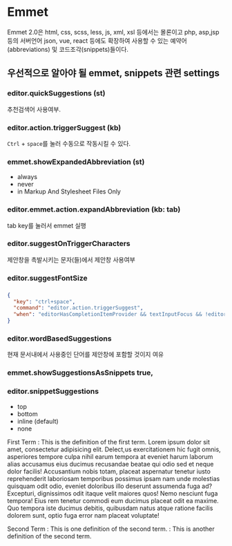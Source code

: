 # Emmet 

Emmet 2.0은 html, css, scss, less, js, xml, xsl 등에서는 몰론이고 php, asp,jsp 등의 서버언어 json, vue, react 등에도 확장하여 사용할 수 있는 예약어(abbreviations) 및 코드조각(snippets)들이다.


## 우선적으로 알아야 될 emmet, snippets 관련 settings

### editor.quickSuggestions (st)

추천검색어 사용여부.

### editor.action.triggerSuggest (kb)
<code class="ctrl">Ctrl</code> + <code>space</code>를 눌러 수동으로 작동시킬 수 있다.

### emmet.showExpandedAbbreviation (st)

- always
- never
- in Markup And Stylesheet Files Only



### editor.emmet.action.expandAbbreviation (kb: tab)

tab key를 눌러서 emmet 실행 

### editor.suggestOnTriggerCharacters 
제안창을 촉발시키는 문자(들)에서 제안창 사용여부 

### editor.suggestFontSize



### 

```json
{
  "key": "ctrl+space",
  "command": "editor.action.triggerSuggest",
  "when": "editorHasCompletionItemProvider && textInputFocus && !editorReadonly"
}
```


### editor.wordBasedSuggestions
현재 문서내에서 사용중인 단어를 제안창에 포함할 것이지 여유

### emmet.showSuggestionsAsSnippets true,

### editor.snippetSuggestions
- top
- bottom
- inline (default)
- none


First Term
: This is the definition of the first term. Lorem ipsum dolor sit amet, consectetur adipisicing elit. Delect,us exercitationem hic fugit omnis, asperiores tempore culpa nihil earum tempora at eveniet harum laborum alias accusamus eius ducimus recusandae beatae qui odio sed et neque dolor facilis! Accusantium nobis totam, placeat aspernatur tenetur iusto reprehenderit laboriosam temporibus possimus ipsam nam unde molestias quisquam odit odio, eveniet doloribus illo deserunt assumenda fuga ad? Excepturi, dignissimos odit itaque velit maiores quos! Nemo nesciunt fuga tempora! Eius rem tenetur commodi eum ducimus placeat odit ea maxime. Quo tempora iste ducimus debitis, quibusdam natus atque ratione facilis dolorem sunt, optio fuga error nam placeat voluptate!

Second Term
: This is one definition of the second term.
: This is another definition of the second term.